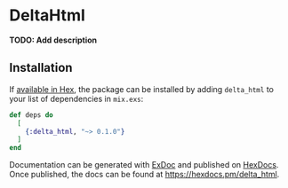 # DeltaHtml

**TODO: Add description**

## Installation

If [available in Hex](https://hex.pm/docs/publish), the package can be installed
by adding `delta_html` to your list of dependencies in `mix.exs`:

```elixir
def deps do
  [
    {:delta_html, "~> 0.1.0"}
  ]
end
```

Documentation can be generated with [ExDoc](https://github.com/elixir-lang/ex_doc)
and published on [HexDocs](https://hexdocs.pm). Once published, the docs can
be found at <https://hexdocs.pm/delta_html>.

